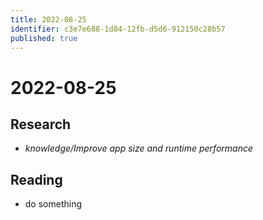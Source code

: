 ```yaml
---
title: 2022-08-25
identifier: c3e7e688-1d84-12fb-d5d6-912150c28b57
published: true
---
```


# 2022-08-25

## Research

* *knowledge/Improve app size and runtime performance*

## Reading

* do something

